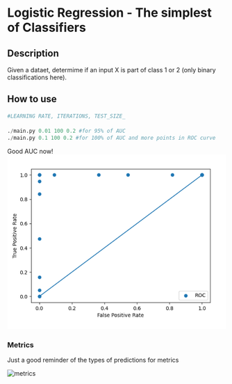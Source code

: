 # Logistic Regression - The simplest of Classifiers

## Description
Given a dataet, determime if an input X is part of class 1 or 2 (only binary classifications here).

## How to use
```python
#LEARNING RATE, ITERATIONS, TEST_SIZE_

./main.py 0.01 100 0.2 #for 95% of AUC
./main.py 0.1 100 0.2 #for 100% of AUC and more points in ROC curve

```

Good AUC now!
![auc](https://github.com/dedsylva/ML/blob/main/images/auc.png)


### Metrics

Just a good reminder of the types of predictions for metrics

![metrics](https://github.com/dedsylva/ML/blob/main/images/metrics.svg)
